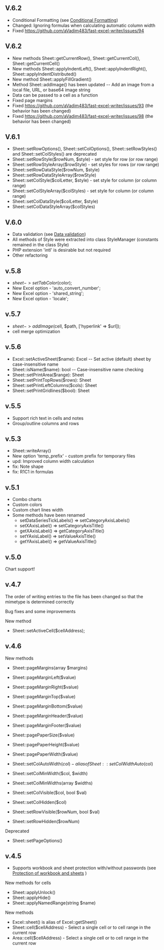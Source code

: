 ## V.6.2

* Conditional Formatting (see [Conditional Formatting](/docs/08-conditional.md))
* Changed: Ignoring formulas when calculating automatic column width
* Fixed https://github.com/aVadim483/fast-excel-writer/issues/94

## V.6.2

* New methods Sheet::getCurrentRow(), Sheet::getCurrentCol(), Sheet::getCurrentCell()
* New methods Sheet::applyIndentLeft(), Sheet::applyIndentRight(), Sheet::applyIndentDistributed()
* New method Sheet::applyFillGradient()
* Method Sheet::addImage() has been updated -- Add an image from a local file, URL, or base64 image string
* Data can be passed to a cell as a function
* Fixed page margins
* Fixed https://github.com/aVadim483/fast-excel-writer/issues/93 (the behavior has been changed)
* Fixed https://github.com/aVadim483/fast-excel-writer/issues/98 (the behavior has been changed)

## V.6.1

* Sheet::setRowOptions(), Sheet::setColOptions(), Sheet::setRowStyles() and Sheet::setColStyles() are deprecated
* Sheet::setRowStyle($rowNum, $style) - set style for row (or row range)
* Sheet::setRowStyleArray($rowStyle) - set styles for rows (or row range)
* Sheet::setRowDataStyle($rowNum, $style)
* Sheet::setRowDataStyleArray($rowStyle)
* Sheet::setColStyle($colLetter, $style) - set style for column (or column range)
* Sheet::setColStyleArray($colStyles) - set style for column (or column range)
* Sheet::setColDataStyle($colLetter, $style)
* Sheet::setColDataStyleArray($colStyles)

## V.6.0

* Data validation (see [Data validation](/docs/07-validation.md))
* All methods of Style were extracted into class StyleManager (constants remained in the class Style)
* PHP extension 'intl' is desirable but not required
* Other refactoring

## v.5.8

* $sheet->setTabColor($color);
* New Excel option - 'auto_convert_number';
* New Excel option - 'shared_string';
* New Excel option - 'locale';

## v.5.7

* $sheet->addImage($cell, $path, \['hyperlink' => $url\]);
* cell merge optimization

## v.5.6

* Excel::setActiveSheet($name): Excel -- Set active (default) sheet by case-insensitive name
* Sheet::isName($name): bool -- Case-insensitive name checking
* Sheet::setPrintArea($range): Sheet
* Sheet::setPrintTopRows($rows): Sheet
* Sheet::setPrintLeftColumns($cols): Sheet
* Sheet::setPrintGridlines($bool): Sheet

## v.5.5

* Support rich text in cells and notes
* Group/outline columns and rows

## v.5.3

* Sheet::writeArray()
* New option 'temp_prefix' - custom prefix for temporary files
* upd: Improved column width calculation
* fix: Note shape
* fix: R1C1 in formulas

## v.5.1

* Combo charts
* Custom colors
* Custom chart lines width
* Some methods have been renamed
  * setDataSeriesTickLabels() => setCategoryAxisLabels()
  * setXAxisLabel() => setCategoryAxisTitle()
  * getXAxisLabel() => getCategoryAxisTitle()
  * setYAxisLabel() => setValueAxisTitle()
  * getYAxisLabel() => getValueAxisTitle()

## v.5.0

Chart support!

## v.4.7

The order of writing entries to the file has been changed so that the mimetype is determined correctly

Bug fixes and some improvements

New method
* Sheet::setActiveCell($cellAddress);

## v.4.6

New methods
* Sheet::pageMargins(array $margins)
* Sheet::pageMarginLeft($value)
* Sheet::pageMarginRight($value)
* Sheet::pageMarginTop($value)
* Sheet::pageMarginBottom($value)
* Sheet::pageMarginHeader($value)
* Sheet::pageMarginFooter($value)

* Sheet::pagePaperSize($value)
* Sheet::pagePaperHeight($value)
* Sheet::pagePaperWidth($value)

* Sheet::setColAutoWidth($col) - alias of Sheet::setColWidthAuto($col)
* Sheet::setColMinWidth($col, $width)
* Sheet::setColMinWidths(array $widths)
* Sheet::setColVisible($col, bool $val)
* Sheet::setColHidden($col)

* Sheet::setRowVisible($rowNum, bool $val)
* Sheet::setRowHidden($rowNum)

Deprecated
* Sheet::setPageOptions()

## v.4.5

* Supports workbook and sheet protection with/without passwords (see [Protection of workbook and sheets](/docs/06-protection.md) )

New methods for cells
* Sheet::applyUnlock()
* Sheet::applyHide()
* Sheet::applyNamedRange(string $name)

New methods
* Excel::sheet() is alias of Excel::getSheet()
* Sheet::cell($cellAddress) - Select a single cell or to cell range in the current row
* Area::cell($cellAddress) - Select a single cell or to cell range in the current row
